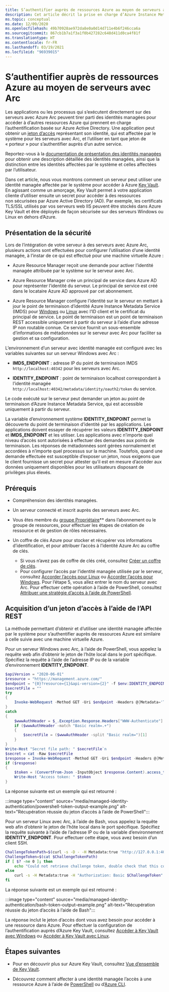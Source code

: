 ```yaml
---
title: S’authentifier auprès de ressources Azure au moyen de serveurs avec Arc
description: Cet article décrit la prise en charge d’Azure Instance Metadata Service pour les serveurs avec Arc et la façon dont vous pouvez vous authentifier auprès de ressources Azure et locales à l’aide d’un secret.
ms.topic: conceptual
ms.date: 12/09/2020
ms.openlocfilehash: 49b70928ae972da8e0a0d14d711e4b6f246cca6a
ms.sourcegitcommit: 867cb1b7a1f3a1f0b427282c648d411d0ca4f81f
ms.translationtype: HT
ms.contentlocale: fr-FR
ms.lasthandoff: 03/19/2021
ms.locfileid: "96939015"
---
```

# <a name="authenticate-against-azure-resources-with-arc-enabled-servers"></a>S’authentifier auprès de ressources Azure au moyen de serveurs avec Arc

Les applications ou les processus qui s’exécutent directement sur des serveurs avec Azure Arc peuvent tirer parti des identités managées pour accéder à d’autres ressources Azure qui prennent en charge l’authentification basée sur Azure Active Directory. Une application peut obtenir un [jeton d’accès](../../active-directory/develop/developer-glossary.md#access-token) représentant son identité, qui est affectée par le système pour les serveurs avec Arc, et l’utiliser en tant que jeton de « porteur » pour s’authentifier auprès d’un autre service.

Reportez-vous à la [documentation de présentation des identités managées](../../active-directory/managed-identities-azure-resources/overview.md) pour obtenir une description détaillée des identités managées, ainsi que la distinction entre les identités affectées par le système et celles affectées par l’utilisateur.

Dans cet article, nous vous montrons comment un serveur peut utiliser une identité managée affectée par le système pour accéder à Azure [Key Vault](../../key-vault/general/overview.md). En agissant comme un amorçage, Key Vault permet à votre application cliente d’utiliser ensuite un secret pour accéder à des ressources non sécurisées par Azure Active Directory (AD). Par exemple, les certificats TLS/SSL utilisés par vos serveurs web IIS peuvent être stockés dans Azure Key Vault et être déployés de façon sécurisée sur des serveurs Windows ou Linux en dehors d’Azure.

## <a name="security-overview"></a>Présentation de la sécurité

Lors de l’intégration de votre serveur à des serveurs avec Azure Arc, plusieurs actions sont effectuées pour configurer l’utilisation d’une identité managée, à l’instar de ce qui est effectué pour une machine virtuelle Azure :

- Azure Resource Manager reçoit une demande pour activer l’identité managée attribuée par le système sur le serveur avec Arc.

- Azure Resource Manager crée un principal de service dans Azure AD pour représenter l’identité du serveur. Le principal de service est créé dans le locataire Azure AD approuvé par cet abonnement.

- Azure Resource Manager configure l’identité sur le serveur en mettant à jour le point de terminaison d’identité Azure Instance Metadata Service (IMDS) pour [Windows](../../virtual-machines/windows/instance-metadata-service.md) ou [Linux](../../virtual-machines/linux/instance-metadata-service.md) avec l’ID client et le certificat du principal de service. Le point de terminaison est un point de terminaison REST accessible uniquement à partir du serveur à l’aide d’une adresse IP non routable connue. Ce service fournit un sous-ensemble d’informations de métadonnées sur le serveur avec Arc pour faciliter sa gestion et sa configuration.

L’environnement d’un serveur avec identité managée est configuré avec les variables suivantes sur un serveur Windows avec Arc :

- **IMDS_ENDPOINT** : adresse IP du point de terminaison IMDS `http://localhost:40342` pour les serveurs avec Arc.

- **IDENTITY_ENDPOINT** : point de terminaison localhost correspondant à l’identité managée `http://localhost:40342/metadata/identity/oauth2/token` du service.

Le code exécuté sur le serveur peut demander un jeton au point de terminaison d’Azure Instance Metadata Service, qui est accessible uniquement à partir du serveur.

La variable d’environnement système **IDENTITY_ENDPOINT** permet la découverte du point de terminaison d’identité par les applications. Les applications doivent essayer de récupérer les valeurs **IDENTITY_ENDPOINT** et **IMDS_ENDPOINT** et les utiliser. Les applications avec n’importe quel niveau d’accès sont autorisées à effectuer des demandes aux points de terminaison. Les réponses de métadonnées sont gérées normalement et accordées à n’importe quel processus sur la machine. Toutefois, quand une demande effectuée est susceptible d’exposer un jeton, nous exigeons que le client fournisse un secret pour attester qu’il est en mesure d’accéder aux données uniquement disponibles pour les utilisateurs disposant de privilèges plus élevés.

## <a name="prerequisites"></a>Prérequis

- Compréhension des identités managées.
- Un serveur connecté et inscrit auprès des serveurs avec Arc.
- Vous êtes membre du [groupe Propriétaire](../../role-based-access-control/built-in-roles.md#owner)** dans l’abonnement ou le groupe de ressources, pour effectuer les étapes de création de ressource et de gestion de rôles nécessaires.
- Un coffre de clés Azure pour stocker et récupérer vos informations d’identification, et pour attribuer l’accès à l’identité Azure Arc au coffre de clés.

    - Si vous n’avez pas de coffre de clés créé, consultez [Créer un coffre de clés](../../active-directory/managed-identities-azure-resources/tutorial-windows-vm-access-nonaad.md#create-a-key-vault-).
    - Pour configurer l’accès par l’identité managée utilisée par le serveur, consultez [Accorder l’accès pour Linux](../../active-directory/managed-identities-azure-resources/tutorial-linux-vm-access-nonaad.md#grant-access) ou [Accorder l’accès pour Windows](../../active-directory/managed-identities-azure-resources/tutorial-windows-vm-access-nonaad.md#grant-access). Pour l’étape 5, vous allez entrer le nom du serveur avec Arc. Pour effectuer cette opération à l’aide de PowerShell, consultez [Attribuer une stratégie d’accès à l’aide de PowerShell](../../key-vault/general/assign-access-policy-powershell.md).

## <a name="acquiring-an-access-token-using-rest-api"></a>Acquisition d’un jeton d’accès à l’aide de l’API REST

La méthode permettant d’obtenir et d’utiliser une identité managée affectée par le système pour s’authentifier auprès de ressources Azure est similaire à celle suivie avec une machine virtuelle Azure.

Pour un serveur Windows avec Arc, à l’aide de PowerShell, vous appelez la requête web afin d’obtenir le jeton de l’hôte local dans le port spécifique. Spécifiez la requête à l’aide de l’adresse IP ou de la variable d’environnement **IDENTITY_ENDPOINT**.

```powershell
$apiVersion = "2020-06-01"
$resource = "https://management.azure.com/"
$endpoint = "{0}?resource={1}&api-version={2}" -f $env:IDENTITY_ENDPOINT,$resource,$apiVersion
$secretFile = ""
try
{
    Invoke-WebRequest -Method GET -Uri $endpoint -Headers @{Metadata='True'} -UseBasicParsing
}
catch
{
    $wwwAuthHeader = $_.Exception.Response.Headers["WWW-Authenticate"]
    if ($wwwAuthHeader -match "Basic realm=.+")
    {
        $secretFile = ($wwwAuthHeader -split "Basic realm=")[1]
    }
}
Write-Host "Secret file path: " $secretFile`n
$secret = cat -Raw $secretFile
$response = Invoke-WebRequest -Method GET -Uri $endpoint -Headers @{Metadata='True'; Authorization="Basic $secret"} -UseBasicParsing
if ($response)
{
    $token = (ConvertFrom-Json -InputObject $response.Content).access_token
    Write-Host "Access token: " $token
}
```

La réponse suivante est un exemple qui est retourné :

:::image type="content" source="media/managed-identity-authentication/powershell-token-output-example.png" alt-text="Récupération réussie du jeton d’accès à l’aide de PowerShell":::

Pour un serveur Linux avec Arc, à l’aide de Bash, vous appelez la requête web afin d’obtenir le jeton de l’hôte local dans le port spécifique. Spécifiez la requête suivante à l’aide de l’adresse IP ou de la variable d’environnement **IDENTITY_ENDPOINT**. Pour effectuer cette étape, vous avez besoin d’un client SSH.

```bash
ChallengeTokenPath=$(curl -s -D - -H Metadata:true "http://127.0.0.1:40342/metadata/identity/oauth2/token?api-version=2019-11-01&resource=https%3A%2F%2Fmanagement.azure.com" | grep Www-Authenticate | cut -d "=" -f 2 | tr -d "[:cntrl:]")
ChallengeToken=$(cat $ChallengeTokenPath)
if [ $? -ne 0 ]; then
    echo "Could not retrieve challenge token, double check that this command is run with root privileges."
else
    curl -s -H Metadata:true -H "Authorization: Basic $ChallengeToken" "http://127.0.0.1:40342/metadata/identity/oauth2/token?api-version=2019-11-01&resource=https%3A%2F%2Fmanagement.azure.com"
fi
```

La réponse suivante est un exemple qui est retourné :

:::image type="content" source="media/managed-identity-authentication/bash-token-output-example.png" alt-text="Récupération réussie du jeton d’accès à l’aide de Bash":::

La réponse inclut le jeton d’accès dont vous avez besoin pour accéder à une ressource dans Azure. Pour effectuer la configuration de l’authentification auprès d’Azure Key Vault, consultez [Accéder à Key Vault avec Windows](../../active-directory/managed-identities-azure-resources/tutorial-windows-vm-access-nonaad.md#access-data) ou [Accéder à Key Vault avec Linux](../../active-directory/managed-identities-azure-resources/tutorial-linux-vm-access-nonaad.md#access-data).

## <a name="next-steps"></a>Étapes suivantes

- Pour en découvrir plus sur Azure Key Vault, consultez [Vue d’ensemble de Key Vault](../../key-vault/general/overview.md).

- Découvrez comment affecter à une identité managée l’accès à une ressource Azure à l’aide de [PowerShell](../../active-directory/managed-identities-azure-resources/howto-assign-access-powershell.md) ou d’[Azure CLI](../../active-directory/managed-identities-azure-resources/howto-assign-access-cli.md).